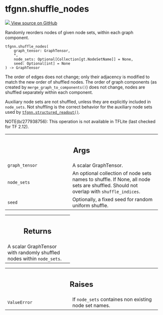 # tfgnn.shuffle_nodes

<!-- Insert buttons and diff -->

<a target="_blank" href="https://github.com/tensorflow/gnn/tree/master/tensorflow_gnn/graph/graph_tensor_ops.py#L545-L612">
<img src="https://www.tensorflow.org/images/GitHub-Mark-32px.png" /> View source
on GitHub </a>

Randomly reorders nodes of given node sets, within each graph component.

<pre class="devsite-click-to-copy prettyprint lang-py tfo-signature-link">
<code>tfgnn.shuffle_nodes(
    graph_tensor: GraphTensor,
    *,
    node_sets: Optional[Collection[gt.NodeSetName]] = None,
    seed: Optional[int] = None
) -> GraphTensor
</code></pre>

<!-- Placeholder for "Used in" -->

The order of edges does not change; only their adjacency is modified to match
the new order of shuffled nodes. The order of graph components (as created by
`merge_graph_to_components()`) does not change, nodes are shuffled separately
within each component.

Auxiliary node sets are not shuffled, unless they are explicitly included in
`node_sets`. Not shuffling is the correct behavior for the auxiliary node sets
used by
<a href="../tfgnn/structured_readout.md"><code>tfgnn.structured_readout()</code></a>.

NOTE(b/277938756): This operation is not available in TFLite (last checked for
TF 2.12).

<!-- Tabular view -->

 <table class="responsive fixed orange">
<colgroup><col width="214px"><col></colgroup>
<tr><th colspan="2"><h2 class="add-link">Args</h2></th></tr>

<tr>
<td>
<code>graph_tensor</code><a id="graph_tensor"></a>
</td>
<td>
A scalar GraphTensor.
</td>
</tr><tr>
<td>
<code>node_sets</code><a id="node_sets"></a>
</td>
<td>
An optional collection of node sets names to shuffle. If None,
all node sets are shuffled.  Should not overlap with <code>shuffle_indices</code>.
</td>
</tr><tr>
<td>
<code>seed</code><a id="seed"></a>
</td>
<td>
Optionally, a fixed seed for random uniform shuffle.
</td>
</tr>
</table>

<!-- Tabular view -->

 <table class="responsive fixed orange">
<colgroup><col width="214px"><col></colgroup>
<tr><th colspan="2"><h2 class="add-link">Returns</h2></th></tr>
<tr class="alt">
<td colspan="2">
A scalar GraphTensor with randomly shuffled nodes within <code>node_sets</code>.
</td>
</tr>

</table>

<!-- Tabular view -->

 <table class="responsive fixed orange">
<colgroup><col width="214px"><col></colgroup>
<tr><th colspan="2"><h2 class="add-link">Raises</h2></th></tr>

<tr>
<td>
<code>ValueError</code><a id="ValueError"></a>
</td>
<td>
If <code>node_sets</code> containes non existing node set names.
</td>
</tr>
</table>
